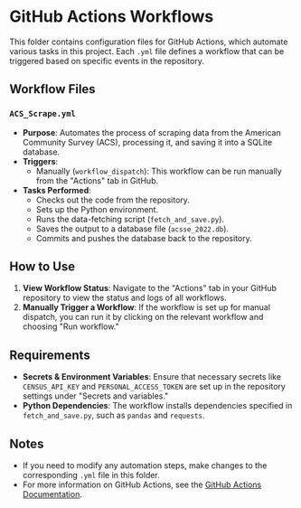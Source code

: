 # GitHub Actions Workflows

This folder contains configuration files for GitHub Actions, which automate various tasks in this project. Each `.yml` file defines a workflow that can be triggered based on specific events in the repository.

## Workflow Files

### `ACS_Scrape.yml`
- **Purpose**: Automates the process of scraping data from the American Community Survey (ACS), processing it, and saving it into a SQLite database.
- **Triggers**: 
  - Manually (`workflow_dispatch`): This workflow can be run manually from the "Actions" tab in GitHub.
- **Tasks Performed**:
  - Checks out the code from the repository.
  - Sets up the Python environment.
  - Runs the data-fetching script (`fetch_and_save.py`).
  - Saves the output to a database file (`acsse_2022.db`).
  - Commits and pushes the database back to the repository.

## How to Use
1. **View Workflow Status**: Navigate to the "Actions" tab in your GitHub repository to view the status and logs of all workflows.
2. **Manually Trigger a Workflow**: If the workflow is set up for manual dispatch, you can run it by clicking on the relevant workflow and choosing "Run workflow."

## Requirements
- **Secrets & Environment Variables**: Ensure that necessary secrets like `CENSUS_API_KEY` and `PERSONAL_ACCESS_TOKEN` are set up in the repository settings under "Secrets and variables."
- **Python Dependencies**: The workflow installs dependencies specified in `fetch_and_save.py`, such as `pandas` and `requests`.

## Notes
- If you need to modify any automation steps, make changes to the corresponding `.yml` file in this folder.
- For more information on GitHub Actions, see the [GitHub Actions Documentation](https://docs.github.com/en/actions).
